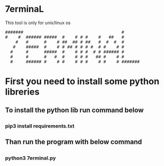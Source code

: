 # 7erminaL
This tool is only for unix/linux os
<pre>
#######                                      #       
#    #  ###### #####  #    # # #    #   ##   #       
    #   #      #    # ##  ## # ##   #  #  #  #       
   #    #####  #    # # ## # # # #  # #    # #       
  #     #      #####  #    # # #  # # ###### #       
  #     #      #   #  #    # # #   ## #    # #       
  #     ###### #    # #    # # #    # #    # #######
</pre>

<h1>First you need to install some python libreries</h1>

<h2>To install the python lib run command below</h2>

## <h3>pip3 install requirements.txt</h3>

<h2>Than run the program with below command</h2>

## <h3>python3 7erminal.py</h3>